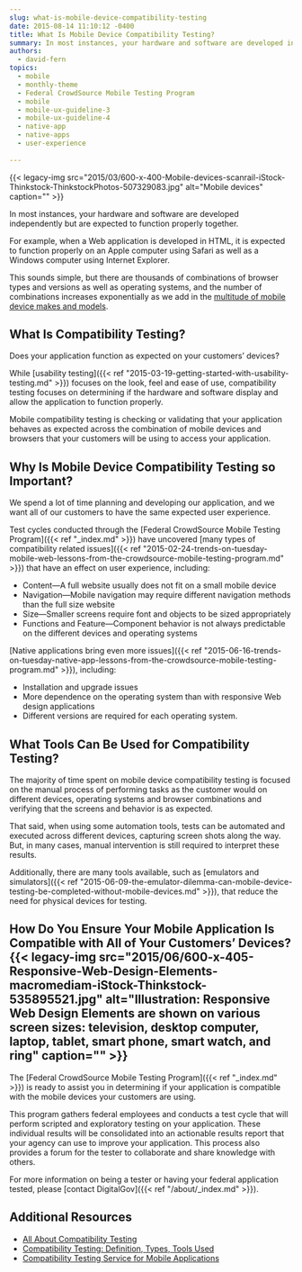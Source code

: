 ```yaml
---
slug: what-is-mobile-device-compatibility-testing
date: 2015-08-14 11:10:12 -0400
title: What Is Mobile Device Compatibility Testing?
summary: In most instances, your hardware and software are developed independently but are expected to function properly together. For example, when a Web application is developed in HTML, it is expected to function properly on an Apple computer using Safari as well as a Windows computer using Internet Explorer. This sounds simple, but there are thousands
authors:
  - david-fern
topics:
  - mobile
  - monthly-theme
  - Federal CrowdSource Mobile Testing Program
  - mobile
  - mobile-ux-guideline-3
  - mobile-ux-guideline-4
  - native-app
  - native-apps
  - user-experience
  
---
```


{{< legacy-img src="2015/03/600-x-400-Mobile-devices-scanrail-iStock-Thinkstock-ThinkstockPhotos-507329083.jpg" alt="Mobile devices" caption="" >}} 

In most instances, your hardware and software are developed independently but are expected to function properly together.

For example, when a Web application is developed in HTML, it is expected to function properly on an Apple computer using Safari as well as a Windows computer using Internet Explorer.

This sounds simple, but there are thousands of combinations of browser types and versions as well as operating systems, and the number of combinations increases exponentially as we add in the [multitude of mobile device makes and models](https://crossbrowsertesting.com/browsers).

## What Is Compatibility Testing?

Does your application function as expected on your customers&#8217; devices?

While [usability testing]({{< ref "2015-03-19-getting-started-with-usability-testing.md" >}}) focuses on the look, feel and ease of use, compatibility testing focuses on determining if the hardware and software display and allow the application to function properly.

Mobile compatibility testing is checking or validating that your application behaves as expected across the combination of mobile devices and browsers that your customers will be using to access your application.

## Why Is Mobile Device Compatibility Testing so Important?

We spend a lot of time planning and developing our application, and we want all of our customers to have the same expected user experience.

Test cycles conducted through the [Federal CrowdSource Mobile Testing Program]({{< ref "_index.md" >}}) have uncovered [many types of compatibility related issues]({{< ref "2015-02-24-trends-on-tuesday-mobile-web-lessons-from-the-crowdsource-mobile-testing-program.md" >}}) that have an effect on user experience, including:

  * Content—A full website usually does not fit on a small mobile device
  * Navigation—Mobile navigation may require different navigation methods than the full size website
  * Size—Smaller screens require font and objects to be sized appropriately
  * Functions and Feature—Component behavior is not always predictable on the different devices and operating systems

[Native applications bring even more issues]({{< ref "2015-06-16-trends-on-tuesday-native-app-lessons-from-the-crowdsource-mobile-testing-program.md" >}}), including:

  * Installation and upgrade issues
  * More dependence on the operating system than with responsive Web design applications
  * Different versions are required for each operating system.

## What Tools Can Be Used for Compatibility Testing?

The majority of time spent on mobile device compatibility testing is focused on the manual process of performing tasks as the customer would on different devices, operating systems and browser combinations and verifying that the screens and behavior is as expected.

That said, when using some automation tools, tests can be automated and executed across different devices, capturing screen shots along the way. But, in many cases, manual intervention is still required to interpret these results.

Additionally, there are many tools available, such as [emulators and simulators]({{< ref "2015-06-09-the-emulator-dilemma-can-mobile-device-testing-be-completed-without-mobile-devices.md" >}}), that reduce the need for physical devices for testing.

## How Do You Ensure Your Mobile Application Is Compatible with All of Your Customers’ Devices? {{< legacy-img src="2015/06/600-x-405-Responsive-Web-Design-Elements-macromediam-iStock-Thinkstock-535895521.jpg" alt="Illustration: Responsive Web Design Elements are shown on various screen sizes: television, desktop computer, laptop, tablet, smart phone, smart watch, and ring" caption="" >}} 

The [Federal CrowdSource Mobile Testing Program]({{< ref "_index.md" >}}) is ready to assist you in determining if your application is compatible with the mobile devices your customers are using.

This program gathers federal employees and conducts a test cycle that will perform scripted and exploratory testing on your application. These individual results will be consolidated into an actionable results report that your agency can use to improve your application. This process also provides a forum for the tester to collaborate and share knowledge with others.

For more information on being a tester or having your federal application tested, please [contact DigitalGov]({{< ref "/about/_index.md" >}}).

## Additional Resources

  * [All About Compatibility Testing](http://www.guru99.com/compatibility-testing.html)
  * [Compatibility Testing: Definition, Types, Tools Used](http://jobsandnewstoday.blogspot.com/2013/07/compatibility-testing-definition-types.html)
  * [Compatibility Testing Service for Mobile Applications](http://www.researchgate.net/publication/274370752_Compatibility_Testing_Service_for_Mobile_Applications)